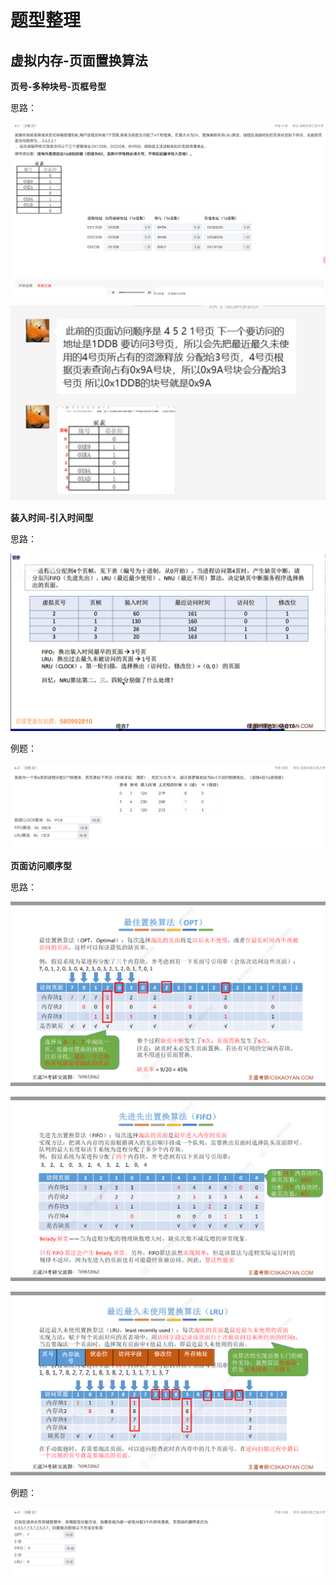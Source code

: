 # 题型整理





## 虚拟内存-页面置换算法

**页号-多种块号-页框号型**

思路：

![题型整理](大题思路整理.assets/题型整理.png)

![页式存储管理](大题思路整理.assets/页式存储管理.png)





**装入时间-引入时间型**

思路：

![页式置换算法1](大题思路整理.assets/页式置换算法1.png)



例题：

![页式置换算法2](大题思路整理.assets/页式置换算法2.png)



**页面访问顺序型**



思路：

![OPT](大题思路整理.assets/OPT.png)



![FIFO](大题思路整理.assets/FIFO.png)

![LRU](大题思路整理.assets/LRU.png)





例题：

![页面访问顺序1](大题思路整理.assets/页面访问顺序1.png)

